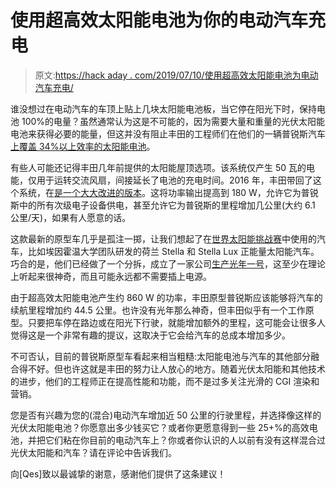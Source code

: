 # 使用超高效太阳能电池为你的电动汽车充电

> 原文:[https://hack aday . com/2019/07/10/使用超高效太阳能电池为电动汽车充电/](https://hackaday.com/2019/07/10/using-super-efficient-solar-cells-to-keep-your-electric-cars-battery-topped-up/)

谁没想过在电动汽车的车顶上贴上几块太阳能电池板，当它停在阳光下时，保持电池 100%的电量？虽然通常认为这是不可能的，因为需要大量和重量的光伏太阳能电池来获得必要的能量，但这并没有阻止丰田的工程师们在他们的一辆普锐斯汽车 [上覆盖 34%以上效率的太阳能电池](https://techxplore.com/news/2019-07-toyota-solar-panels-electric-cars.html)。

有些人可能还记得丰田几年前提供的太阳能屋顶选项。该系统仅产生 50 瓦的电能，仅用于运转交流风扇，间接延长了电池的充电时间。2016 年，丰田带回了这个系统，在[是一个大大改进的版本](https://electrek.co/2016/06/20/toyota-prius-plug-prime-solar-panel/)。这将功率输出提高到 180 W，允许它为普锐斯中的所有次级电子设备供电，甚至允许它为普锐斯的里程增加几公里(大约 6.1 公里/天)，如果有人愿意的话。

这款最新的原型车几乎是孤注一掷，让我们想起了在[世界太阳能挑战赛](https://en.wikipedia.org/wiki/World_Solar_Challenge)中使用的汽车，比如埃因霍温大学团队研发的荷兰 Stella 和 Stella Lux 正能量太阳能汽车。巧合的是，他们已经做了一个分拆，成立了一家公司[生产光年一号](https://electrek.co/2019/06/25/lightyear-one-solar-electric-car-range/)，这至少在理论上听起来很神奇，而且可能永远都不需要插上电源。

由于超高效太阳能电池产生约 860 W 的功率，丰田原型普锐斯应该能够将汽车的续航里程增加约 44.5 公里。也许没有光年那么神奇，但丰田似乎有一个工作原型。只要把车停在路边或在阳光下行驶，就能增加额外的里程，这可能会让很多人觉得这是一个非常有趣的提议，这取决于它会给汽车的总成本增加多少。

不可否认，目前的普锐斯原型车看起来相当粗糙:太阳能电池与汽车的其他部分融合得不好。但也许这就是丰田的努力让人放心的地方。随着光伏太阳能和其他技术的进步，他们的工程师正在提高性能和功能，而不是过多关注光滑的 CGI 渲染和营销。

您是否有兴趣为您的(混合)电动汽车增加近 50 公里的行驶里程，并选择像这样的光伏太阳能电池？你愿意出多少钱买它？或者你更愿意得到一些 25+%的高效电池，并把它们粘在你目前的电动汽车上？你或者你认识的人以前有没有这样混合过光伏太阳能和汽车？请在评论中告诉我们。

向[Qes]致以最诚挚的谢意，感谢他们提供了这条建议！